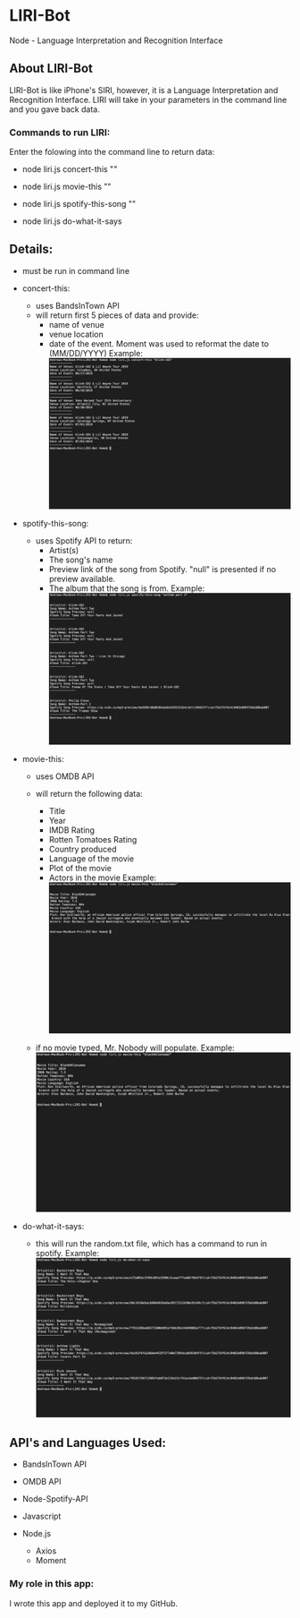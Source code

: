 # LIRI-Bot
Node - Language Interpretation and Recognition Interface

## About LIRI-Bot
LIRI-Bot is like iPhone's SIRI, however, it is a Language Interpretation and Recognition Interface. LIRI will take in your parameters in the command line and you gave back data. 

### Commands to run LIRI:
Enter the folowing into the command line to return data:

- node liri.js concert-this "<band name goes here>"

- node liri.js movie-this "<movie title goes here>"

- node liri.js spotify-this-song "<song name goes here>"

- node liri.js do-what-it-says

## Details:

- must be run in command line

- concert-this:
    - uses BandsInTown API
    - will return first 5 pieces of data and provide:
        - name of venue
        - venue location
        - date of the event. Moment was used to reformat the date to (MM/DD/YYYY)
    Example:
        ![image](assets/images/concert-this.png "concert-this")


- spotify-this-song:
    - uses Spotify API to return:
        - Artist(s)
        - The song's name
        - Preview link of the song from Spotify. "null" is presented if no preview available.
        - The album that the song is from.
    Example:
        ![image](assets/images/spotify-this-song.png "spotify-this-song")

- movie-this:
    - uses OMDB API
    - will return the following data:
        - Title
        - Year
        - IMDB Rating
        - Rotten Tomatoes Rating
        - Country produced
        - Language of the movie
        - Plot of the movie
        - Actors in the movie
    Example:
        ![image](assets/images/movie-this.png "movie-this")
        
    - if no movie typed, Mr. Nobody will populate.
    Example:
        ![image](assets/images/movie-this.png "movie-this mr nobody")

- do-what-it-says:
    - this will run the random.txt file, which has a command to run in spotify.
    Example:
        ![image](assets/images/do-what-it-says.png "do-what-it-says")

## API's and Languages Used:

- BandsInTown API
- OMDB API
- Node-Spotify-API

- Javascript
- Node.js
    - Axios
    - Moment

### My role in this app:
I wrote this app and deployed it to my GitHub.
